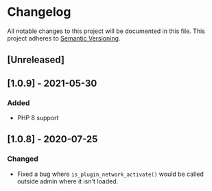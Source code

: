 # Changelog

All notable changes to this project will be documented in this file. This project adheres to [Semantic Versioning](https://semver.org/spec/v2.0.0.html).

## [Unreleased]

## [1.0.9] - 2021-05-30

### Added

-   PHP 8 support

## [1.0.8] - 2020-07-25

### Changed

-   Fixed a bug where `is_plugin_network_activate()` would be called outside admin where it isn't loaded.
